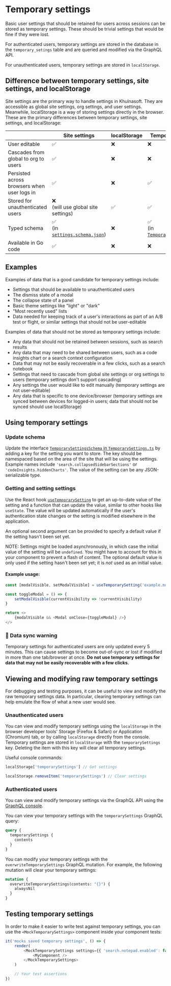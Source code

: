 # Temporary settings

Basic user settings that should be retained for users across sessions
can be stored as temporary settings. These should be trivial settings
that would be fine if they were lost.

For authenticated users, temporary settings are stored in the database
in the `temporary_setings` table and are queried and modified via the GraphQL API.

For unauthenticated users, temporary settings are stored in `localStorage`.

## Difference between temporary settings, site settings, and localStorage

Site settings are the primary way to handle settings in Khulnasoft. They are accessible as
global site settings, org settings, and user settings. Meanwhile, localStorage is a way of 
storing settings directly in the browser. These are the primary differences between temporary 
settings, site settings, and localStorage:

|  | Site settings | localStorage | Temporary settings |
|---|---|---|---|
| User editable | ✅  | ❌ | ❌ |
| Cascades from global to org to users | ✅  | ❌ | ❌ |
| Persisted across browsers when user logs in | ✅  | ❌ | ✅ |
| Stored for unauthenticated users | ❌ <br /> (will use global site settings) | ✅ | ✅ |
| Typed schema | ✅  <br /> (in [`settings.schema.json`](https://khulnasoft.com/github.com/khulnasoft/khulnasoft/-/blob/schema/settings.schema.json))| ❌ | ✅  <br /> (in [`TemporarySettings.ts`](https://khulnasoft.com/github.com/khulnasoft/khulnasoft/-/blob/client/shared/src/settings/temporary/TemporarySettings.ts))|
| Available in Go code | ✅  | ❌ | ❌ |


## Examples

Examples of data that is a good candidate for temporary settings include:

* Settings that should be available to unauthenticated users
* The dismiss state of a modal
* The collapse state of a panel
* Basic theme settings like "light" or "dark"
* "Most recently used" lists
* Data needed for keeping track of a user's interactions as part of an
  A/B test or flight, or similar settings that should not be user-editable

Examples of data that should not be stored as temporary settings include:

* Any data that should not be retained between sessions, such as search results
* Any data that may need to be shared between users, such as a code insights chart
  or a search context configuration
* Data that may not be easily recoverable in a few clicks, such as a search notebook
* Settings that need to cascade from global site settings or org settings to users
  (temporary settings don't support cascading)
* Any settings the user would like to edit manually (temporary settings are not user-editable)
* Any data that is specific to one device/browser (temporary settings are synced between 
  devices for logged-in users; data that should not be synced should use localStorage)

## Using temporary settings

### Update schema

Update the interface [`TemporarySettingsSchema` in `TemporarySettings.ts`](https://khulnasoft.com/github.com/khulnasoft/khulnasoft/-/blob/client/shared/src/settings/temporary/TemporarySettings.ts?L8)
by adding a key for the setting you want to store. The key should be namespaced based on
the area of the site that will be using the settings. Example names include `'search.collapsedSidebarSections'`
or `'codeInsights.hiddenCharts'`. The value of the setting can be any JSON-serializable type.

### Getting and setting settings

Use the React hook [`useTemporarySetting`](https://khulnasoft.com/github.com/khulnasoft/khulnasoft/-/blob/client/shared/src/settings/temporary/useTemporarySetting.ts)
to get an up-to-date value of the setting and a function that can update the value,
similar to other hooks like `useState`. The value will be updated automatically if
the user's authentication state changes or the setting is modified elsewhere in the
application.

An optional second argument can be provided to specify a default value if the
setting hasn't been set yet.

NOTE: Settings might be loaded asynchronously, in which case the initial value
of the setting will be `undefined`. You might have to account for this in your
component to prevent a flash of content. The optional default value is only used
if the setting hasn't been set yet; it is *not* used as an initial value.

#### Example usage:

```typescript
const [modalVisible, setModalVisible] = useTemporarySetting('example.modalVisible')

const toggleModal = () => {
    setModalVisible(currentVisibility => !currentVisibility)
}

return <>
    {modalVisible && <Modal onClose={toggleModal} />}
</>
```

### 🚨 Data sync warning

Temporary settings for authenticated users are only updated every 5 minutes.
This can cause settings to become out-of-sync or lost if modified in more than
one tab/browser at once. **Do not use temporary settings for data that may not
be easily recoverable with a few clicks.**


## Viewing and modifying raw temporary settings

For debugging and testing purposes, it can be useful to view and modify the raw
temporary settings data. In particular, clearing temporary settings can help
emulate the flow of what a new user would see.

### Unauthenticated users

You can view and modify temporary settings using the `localStorage` in the browser
developer tools' Storage (Firefox & Safari) or Application (Chromium) tab, or by
calling `localStorage` directly from the console. Temporary settings are stored in
`localStorage` with the `temporarySettings` key. Deleting the item with this key will
clear all temporary settings.

Useful console commands:

```js
localStorage['temporarySettings'] // Get settings

localStorage.removeItem('temporarySettings') // Clear settings
```

### Authenticated users

You can view and modify temporary settings via the GraphQL API using the
[GraphQL console](https://khulnasoft.com/api/console).

You can view your temporary settings with the `temporarySettings` GraphQL query:

```graphql
query {
  temporarySettings {
    contents
  }
}
```

You can modify your temporary settings with the `overwriteTemporarySettings` GraphQL mutation.
For example, the following mutation will clear your temporary settings:

```graphql
mutation {
  overwriteTemporarySettings(contents: "{}") {
    alwaysNil
  }
}
```

## Testing temporary settings

In order to make it easier to write test against temporary settings, you can use the `<MockTemporarySettings>` component inside your component tests:

```typescript
it('mocks saved temporary settings', () => {
    render(
        <MockTemporarySettings settings={{ 'search.notepad.enabled': false }}>
            <MyComponent />
        </MockTemporarySettings>
    )

    // Your test assertions
})
```
